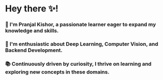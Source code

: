 # Hey there ✨! 

<h3>🌟 I'm Pranjal Kishor, a passionate learner eager to expand my knowledge and skills. </h3>
<h3>🚀 I'm enthusiastic about Deep Learning, Computer Vision, and Backend Development. </h3>
<h3>📚 Continuously driven by curiosity, I thrive on learning and exploring new concepts in these domains. </h3>






